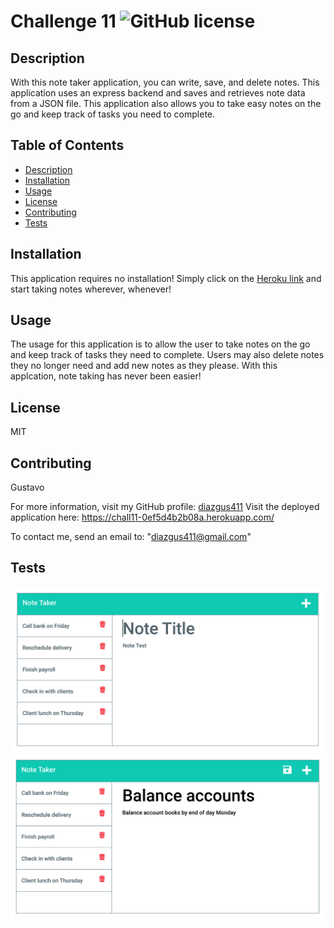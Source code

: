 # Challenge 11 ![GitHub license](https://img.shields.io/badge/license-MIT-blue.svg)



## Description

With this note taker application, you can write, save, and delete notes. This application uses an express backend and saves and retrieves note data from a JSON file. This application also allows you to take easy notes on the go and keep track of tasks you need to complete.

## Table of Contents

- [Description](#description)
- [Installation](#installation)
- [Usage](#usage)
- [License](#license)
- [Contributing](#contributing)
- [Tests](#tests)

## Installation

This application requires no installation! Simply click on the [Heroku link](https://chall11-0ef5d4b2b08a.herokuapp.com/) and start taking notes wherever, whenever!

## Usage

The usage for this application is to allow the user to take notes on the go and keep track of tasks they need to complete. Users may also delete notes they no longer need and add new notes as they please. With this applcation, note taking has never been easier!

## License

MIT

## Contributing

Gustavo

For more information, visit my GitHub profile: [diazgus411](https://github.com/diazgus411)
Visit the deployed application here: https://chall11-0ef5d4b2b08a.herokuapp.com/

To contact me, send an email to: "diazgus411@gmail.com"

## Tests

![alt text](Assets/11-express-homework-demo-01.png)
![alt text](Assets/11-express-homework-demo-02.png)

```

```